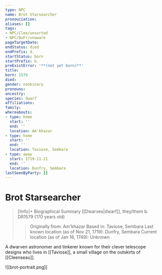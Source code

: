 ```yaml
---
type: NPC
name: Brot Starsearcher
pronouciation:
aliases: []
tags:
- NPC/Clee/unsorted
- NPC/DuFr/unaware
pageTargetDate:
endStatus: died
endPrefix: d.
startStatus: born
startPrefix: b.
preExistError: '**(not yet born)**'
title:
born: 1579
died:
gender: nonbinary
pronouns:
ancestry:
species: dwarf
affiliations:
family:
whereabouts:
- type: home
  start: ''
  end: ''
  location: Am'khazar
- type: home
  start: ''
  end: ''
  location: Taviose, Sembara
- type: away
  start: 1719-11-21
  end: ''
  location: Dunfry, Sembara
lastSeenByParty: []
---
```

# Brot Starsearcher
>[!info]+ Biographical Summary
>[[Dwarves|dwarf]], they/them
>b. DR1579 (170 years old)
>> Originally from: Am'khazar
Based in: Taviose,  Sembara
>> Last known location (as of Nov 21, 1719): Dunfry,  Sembara
Current location (as of Jan 16, 1749): Unknown

A dwarven astronomer and tinkerer known for their clever telescope designs who lives in [[Taviose]], a small village on the outskirts of [[Cleenseau]]. 

![[brot-portrait.png]]  